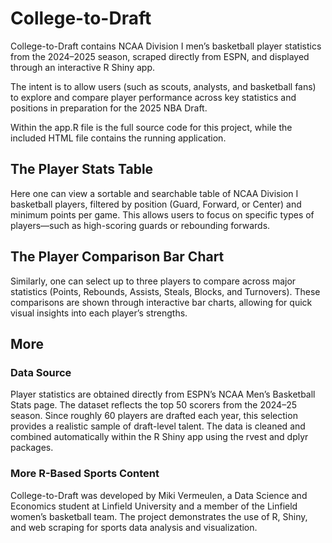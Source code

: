 # College-to-Draft

College-to-Draft contains NCAA Division I men’s basketball player statistics from the 2024–2025 season, scraped directly from ESPN, and displayed through an interactive R Shiny app.

The intent is to allow users (such as scouts, analysts, and basketball fans) to explore and compare player performance across key statistics and positions in preparation for the 2025 NBA Draft.

Within the app.R file is the full source code for this project, while the included HTML file contains the running application.

## The Player Stats Table

Here one can view a sortable and searchable table of NCAA Division I basketball players, filtered by position (Guard, Forward, or Center) and minimum points per game. This allows users to focus on specific types of players—such as high-scoring guards or rebounding forwards.

## The Player Comparison Bar Chart

Similarly, one can select up to three players to compare across major statistics (Points, Rebounds, Assists, Steals, Blocks, and Turnovers). These comparisons are shown through interactive bar charts, allowing for quick visual insights into each player’s strengths.

## More
### Data Source

Player statistics are obtained directly from ESPN’s NCAA Men’s Basketball Stats
 page.
The dataset reflects the top 50 scorers from the 2024–25 season. Since roughly 60 players are drafted each year, this selection provides a realistic sample of draft-level talent. The data is cleaned and combined automatically within the R Shiny app using the rvest and dplyr packages.

### More R-Based Sports Content

College-to-Draft was developed by Miki Vermeulen, a Data Science and Economics student at Linfield University and a member of the Linfield women’s basketball team.
The project demonstrates the use of R, Shiny, and web scraping for sports data analysis and visualization.
